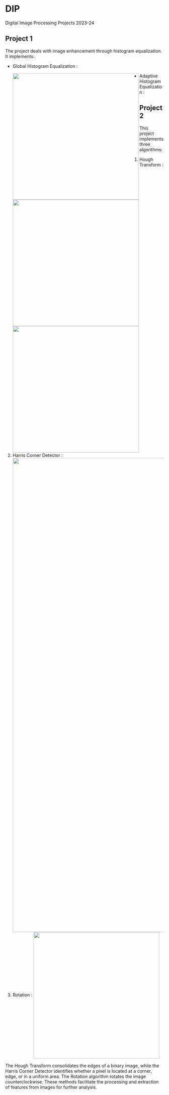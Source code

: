 # DIP
 Digital Image Processing Projects 2023-24

 ## Project 1 
 The project deals with image enhancement through histogram equalization. 
 It implements: 
 * Global Histogram Equalization :
   
   <img width="400" align="left" src="https://github.com/user-attachments/assets/10a3beed-eb98-4a39-9421-611017a42715" />

   
 * Adaptive Histogram Equalization :
 
   <img width="400" align="left" src="https://github.com/user-attachments/assets/731e7ce3-79eb-4ff6-901f-da69e93d023e" /> 

 ## Project 2
 This project implements three algorithms: 
1. Hough Transform :                   <img width="400" align="center" src="https://github.com/user-attachments/assets/fabc71e5-1b7b-487e-ae92-2c2810832fa9" /> 
2. Harris Corner Detector :            <img width="1500" align="center" src="https://github.com/user-attachments/assets/87dab65d-d37c-4f82-86c6-0bea60feba6f" /> 
3. Rotation :                          <img width="400" align="center" src="https://github.com/user-attachments/assets/0786e94c-2005-4446-ae5d-7eaf01e45680" /> 

The Hough Transform consolidates the edges of a binary image, while the Harris Corner Detector identifies whether a pixel is located at a corner, edge, or in a uniform area. 
The Rotation algorithm rotates the image counterclockwise. These methods facilitate the processing and extraction of features from images for further analysis.
